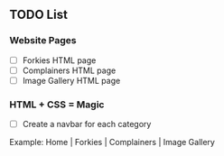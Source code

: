 ## TODO List

### Website Pages
- [ ] Forkies HTML page
- [ ] Complainers HTML page
- [ ] Image Gallery HTML page

### HTML + CSS = Magic
- [ ] Create a navbar for each category

Example:
Home | Forkies | Complainers | Image Gallery
